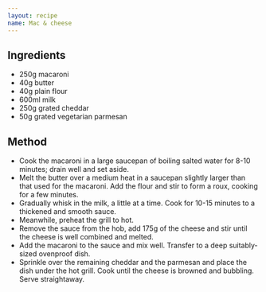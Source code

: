 ```yaml
---
layout: recipe
name: Mac & cheese
---
```


## Ingredients

- 250g macaroni
- 40g butter
- 40g plain flour
- 600ml milk
- 250g grated cheddar
- 50g grated vegetarian parmesan

## Method

- Cook the macaroni in a large saucepan of boiling salted water for 8-10 minutes; drain well and set aside.
- Melt the butter over a medium heat in a saucepan slightly larger than that used for the macaroni. Add the flour and stir to form a roux, cooking for a few minutes.
- Gradually whisk in the milk, a little at a time. Cook for 10-15 minutes to a thickened and smooth sauce.
- Meanwhile, preheat the grill to hot.
- Remove the sauce from the hob, add 175g of the cheese and stir until the cheese is well combined and melted.
- Add the macaroni to the sauce and mix well. Transfer to a deep suitably-sized ovenproof dish.
- Sprinkle over the remaining cheddar and the parmesan and place the dish under the hot grill. Cook until the cheese is browned and bubbling. Serve straightaway.
